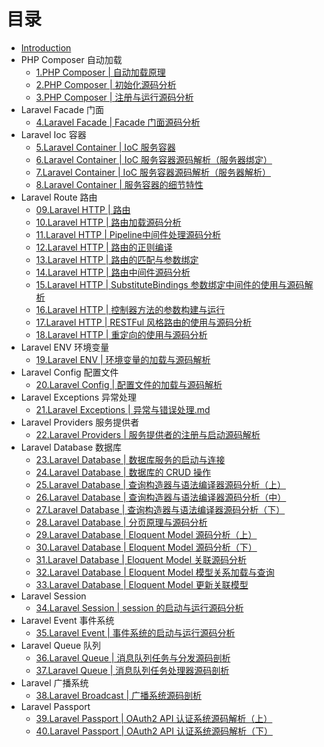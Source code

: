 # 目录

* [Introduction](README.md)
* PHP Composer 自动加载
  * [1.PHP Composer | 自动加载原理](/PHP%20Composer%20|%20自动加载原理.md)
  * [2.PHP Composer | 初始化源码分析](/PHP%20Composer%20|%20初始化源码分析.md)
  * [3.PHP Composer | 注册与运行源码分析](/PHP%20Composer%20|%20注册与运行源码分析.md)
* Laravel Facade 门面
  * [4.Laravel Facade | Facade 门面源码分析](/Laravel%20Facade%20|%20Facade%20门面源码分析.md)
* Laravel Ioc 容器
  * [5.Laravel Container | IoC 服务容器](/Laravel%20Container%20|%20IoC%20服务容器.md)
  * [6.Laravel Container | IoC 服务容器源码解析（服务器绑定）](/Laravel%20Container%20|%20IoC%20服务容器源码解析（服务器绑定）.md)
  * [7.Laravel Container | IoC 服务容器源码解析（服务器解析）](/Laravel%20Container%20|%20IoC%20服务容器源码解析（服务器解析）.md)
  * [8.Laravel Container | 服务容器的细节特性](/Laravel%20Container%20|%20服务容器的细节特性.md)
* Laravel Route 路由
  * [09.Laravel HTTP | 路由](/Laravel%20HTTP%20|%20路由.md)
  * [10.Laravel HTTP | 路由加载源码分析](/Laravel%20HTTP%20|%20路由加载源码分析.md)
  * [11.Laravel HTTP | Pipeline中间件处理源码分析](/Laravel%20HTTP%20|%20Pipeline中间件处理源码分析.md)
  * [12.Laravel HTTP | 路由的正则编译](/Laravel%20HTTP%20|%20路由的正则编译.md)
  * [13.Laravel HTTP | 路由的匹配与参数绑定](/Laravel%20HTTP%20|%20路由的匹配与参数绑定.md)
  * [14.Laravel HTTP | 路由中间件源码分析](/Laravel%20HTTP%20|%20路由中间件源码分析.md)
  * [15.Laravel HTTP | SubstituteBindings 参数绑定中间件的使用与源码解析](/Laravel%20HTTP%20|%20SubstituteBindings%20参数绑定中间件的使用与源码解析.md)
  * [16.Laravel HTTP | 控制器方法的参数构建与运行](/Laravel%20HTTP%20|%20控制器方法的参数构建与运行.md)
  * [17.Laravel HTTP | RESTFul 风格路由的使用与源码分析](/Laravel%20HTTP%20|%20RESTFul%20风格路由的使用与源码分析.md)
  * [18.Laravel HTTP | 重定向的使用与源码分析](/Laravel%20HTTP%20|%20重定向的使用与源码分析.md)
* Laravel ENV 环境变量
  * [19.Laravel ENV | 环境变量的加载与源码解析](/Laravel%20ENV%20|%20环境变量的加载与源码解析.md)
* Laravel Config 配置文件
  * [20.Laravel Config | 配置文件的加载与源码解析](/Laravel%20Config%20|%20配置文件的加载与源码解析.md)
* Laravel Exceptions 异常处理
  * [21.Laravel Exceptions | 异常与错误处理.md](/Laravel%20Exceptions%20|%20异常与错误处理.md)
* Laravel Providers 服务提供者
  * [22.Laravel Providers | 服务提供者的注册与启动源码解析](/Laravel%20Providers%20|%20服务提供者的注册与启动源码解析.md)
* Laravel Database 数据库
  * [23.Laravel Database | 数据库服务的启动与连接](/Laravel%20Database%20|%20数据库服务的启动与连接.md)
  * [24.Laravel Database | 数据库的 CRUD 操作](/Laravel%20Database%20|%20数据库的%20CRUD%20操作.md)
  * [25.Laravel Database | 查询构造器与语法编译器源码分析（上）](/Laravel%20Database%20|%20查询构造器与语法编译器源码分析（上）.md)
  * [26.Laravel Database | 查询构造器与语法编译器源码分析（中）](/Laravel%20Database%20|%20查询构造器与语法编译器源码分析（中）.md)
  * [27.Laravel Database | 查询构造器与语法编译器源码分析（下）](/Laravel%20Database%20|%20查询构造器与语法编译器源码分析（下）.md)
  * [28.Laravel Database | 分页原理与源码分析](/Laravel%20Database%20|%20分页原理与源码分析.md)
  * [29.Laravel Database | Eloquent Model 源码分析（上）](/Laravel%20Database%20|%20Eloquent%20Model%20源码分析（上）.md)
  * [30.Laravel Database | Eloquent Model 源码分析（下）](/Laravel%20Database%20|%20Eloquent%20Model%20源码分析（下）.md)
  * [31.Laravel Database | Eloquent Model 关联源码分析](/Laravel%20Database%20|%20Eloquent%20Model%20关联源码分析.md)
  * [32.Laravel Database | Eloquent Model 模型关系加载与查询](/Laravel%20Database%20|%20Eloquent%20Model%20模型关系加载与查询.md)
  * [33.Laravel Database | Eloquent Model 更新关联模型](/Laravel%20Database%20|%20Eloquent%20Model%20更新关联模型.md)
* Laravel Session 
  * [34.Laravel Session | session 的启动与运行源码分析](/Laravel%20Session%20|%20session%20的启动与运行源码分析.md)
* Laravel Event 事件系统
  * [35.Laravel Event | 事件系统的启动与运行源码分析](/Laravel%20Event%20|%20事件系统的启动与运行源码分析.md)
* Laravel Queue 队列
  * [36.Laravel Queue | 消息队列任务与分发源码剖析](/Laravel%20Queue%20|%20消息队列任务与分发源码剖析.md)
  * [37.Laravel Queue | 消息队列任务处理器源码剖析](/Laravel%20Queue%20|%20消息队列任务处理器源码剖析.md)
* Laravel 广播系统
  * [38.Laravel Broadcast | 广播系统源码剖析](/Laravel%20Broadcast%20|%20广播系统源码剖析.md)
* Laravel Passport
  * [39.Laravel Passport | OAuth2 API 认证系统源码解析（上）](/Laravel%20Passport%20|%20OAuth2%20API%20认证系统源码解析（上）.md)
  * [40.Laravel Passport | OAuth2 API 认证系统源码解析（下）](/Laravel%20Passport%20|%20OAuth2%20API%20认证系统源码解析（下）.md)

